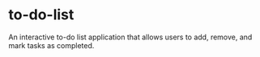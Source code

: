 # to-do-list

An interactive to-do list application that allows 
users to add, remove, and mark tasks as completed.